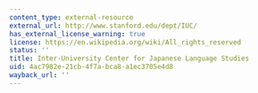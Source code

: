 ```yaml
---
content_type: external-resource
external_url: http://www.stanford.edu/dept/IUC/
has_external_license_warning: true
license: https://en.wikipedia.org/wiki/All_rights_reserved
status: ''
title: Inter-University Center for Japanese Language Studies
uid: 4ac7982e-21cb-4f7a-bca8-a1ec3705e4d8
wayback_url: ''
---
```

